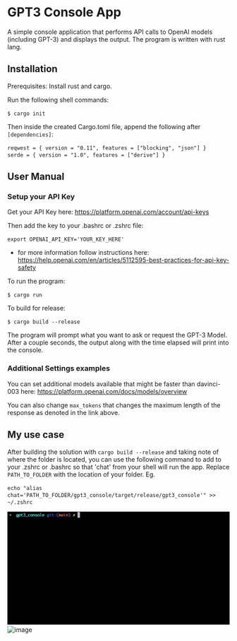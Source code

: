 # GPT3 Console App
A simple console application that performs API calls to OpenAI models (including GPT-3) and displays the output. The program is written with rust lang.

## Installation
Prerequisites:
Install rust and cargo.

Run the following shell commands:
```
$ cargo init
```

Then inside the created Cargo.toml file, append the following after `[dependencies]`:
```
reqwest = { version = "0.11", features = ["blocking", "json"] }
serde = { version = "1.0", features = ["derive"] }
```


## User Manual

### Setup your API Key
Get your API Key here:
https://platform.openai.com/account/api-keys

Then add the key to your .bashrc or .zshrc file:
```
export OPENAI_API_KEY='YOUR_KEY_HERE'
```
* for more information follow instructions here: https://help.openai.com/en/articles/5112595-best-practices-for-api-key-safety

To run the program:
```
$ cargo run 
```

To build for release:
```
$ cargo build --release
```

The program will prompt what you want to ask or request the GPT-3 Model. After a couple seconds, the output along with the time elapsed will print into the console.

### Additional Settings examples
You can set additional models available that might be faster than davinci-003 here:
https://platform.openai.com/docs/models/overview

You can also change `max_tokens` that changes the maximum length of the response as denoted in the link above.

## My use case
After building the solution with `cargo build --release` and taking note of where the folder is located, you can use the following command to add to your .zshrc or .bashrc so that 'chat' from your shell will run the app. Replace `PATH_TO_FOLDER` with the location of your folder. Eg.
```
echo "alias chat='PATH_TO_FOLDER/gpt3_console/target/release/gpt3_console'" >> ~/.zshrc
```
<img 
	alt='Example of application being run in console'
	src='demo.gif'
	/>
![image](https://user-images.githubusercontent.com/15207343/220244855-8707c435-dcad-4599-a257-14fca1dde2bb.jpeg)
